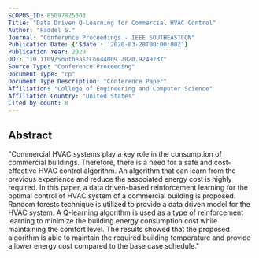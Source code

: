 ```yaml
---
SCOPUS_ID: 85097825303
Title: "Data Driven Q-Learning for Commercial HVAC Control"
Author: "Faddel S."
Journal: "Conference Proceedings - IEEE SOUTHEASTCON"
Publication Date: {'$date': '2020-03-28T00:00:00Z'}
Publication Year: 2020
DOI: "10.1109/SoutheastCon44009.2020.9249737"
Source Type: "Conference Proceeding"
Document Type: "cp"
Document Type Description: "Conference Paper"
Affiliation: "College of Engineering and Computer Science"
Affiliation Country: "United States"
Cited by count: 8
---
```


## Abstract
"Commercial HVAC systems play a key role in the consumption of commercial buildings. Therefore, there is a need for a safe and cost-effective HVAC control algorithm. An algorithm that can learn from the previous experience and reduce the associated energy cost is highly required. In this paper, a data driven-based reinforcement learning for the optimal control of HVAC system of a commercial building is proposed. Random forests technique is utilized to provide a data driven model for the HVAC system. A Q-learning algorithm is used as a type of reinforcement learning to minimize the building energy consumption cost while maintaining the comfort level. The results showed that the proposed algorithm is able to maintain the required building temperature and provide a lower energy cost compared to the base case schedule."
